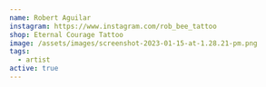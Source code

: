 ```yaml
---
name: Robert Aguilar
instagram: https://www.instagram.com/rob_bee_tattoo
shop: Eternal Courage Tattoo
image: /assets/images/screenshot-2023-01-15-at-1.28.21-pm.png
tags:
  - artist
active: true
---
```

